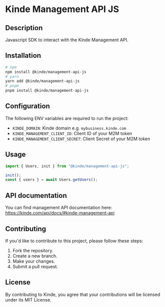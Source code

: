 # Kinde Management API JS

## Description

Javascript SDK to interact with the Kinde Management API.

## Installation

```bash
# npm
npm install @kinde/management-api-js
# yarn
yarn add @kinde/management-api-js
# pnpm
pnpm install @kinde/management-api-js
```

## Configuration

The following ENV variables are required to run the project:

- `KINDE_DOMAIN`: Kinde domain e.g. `mybusiness.kinde.com`
- `KINDE_MANAGEMENT_CLIENT_ID`: Client ID of your M2M token
- `KINDE_MANAGEMENT_CLIENT_SECRET`: Client Secret of your M2M token

## Usage

```js
import { Users, init } from "@kinde/management-api-js";

init();
const { users } = await Users.getUsers();
```

## API documentation
You can find management API documentation here: https://kinde.com/api/docs/#kinde-management-api


## Contributing

If you'd like to contribute to this project, please follow these steps:

1. Fork the repository.
2. Create a new branch.
3. Make your changes.
4. Submit a pull request.

## License

By contributing to Kinde, you agree that your contributions will be licensed under its MIT License.
